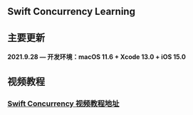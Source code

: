 ## Swift Concurrency Learning

## 主要更新
#### 2021.9.28 — 开发环境：macOS 11.6 + Xcode 13.0 + iOS 15.0

## 视频教程
### [Swift Concurrency 视频教程地址](https://ke.qq.com/course/3998792)
